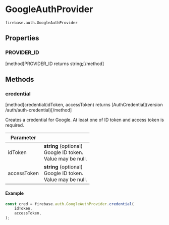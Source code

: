 # GoogleAuthProvider

```
firebase.auth.GoogleAuthProvider
```

## Properties

### PROVIDER_ID
[method]PROVIDER_ID returns string;[/method]

## Methods

### credential
[method]credential(idToken, accessToken) returns [AuthCredential](version /auth/auth-credential)[/method]

Creates a credential for Google. At least one of ID token and access token is required.

| Parameter |         |
| --------- | ------- |
| idToken  | **string** (optional) <br /> Google ID token. <br /> Value may be null. |
| accessToken  | **string** (optional) <br /> Google ID token. <br /> Value may be null. |

#### Example

```js
const cred = firebase.auth.GoogleAuthProvider.credential(
    idToken,
    accessToken,
);
```
